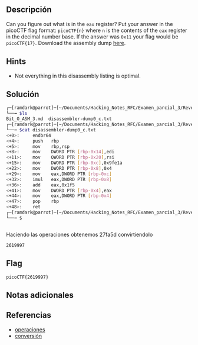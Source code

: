 ## Descripción
Can you figure out what is in the `eax` register? Put your answer in the picoCTF flag format: `picoCTF{n}` where `n` is the contents of the `eax` register in the decimal number base. If the answer was `0x11` your flag would be `picoCTF{17}`. Download the assembly dump [here](https://artifacts.picoctf.net/c/530/disassembler-dump0_c.txt).


## Hints
+ Not everything in this disassembly listing is optimal.

## Solución

``` bash
┌─[ramdark@parrot]─[~/Documents/Hacking_Notes_RFC/Examen_parcial_3/Reversing/04-Bit_O_ASM-3]
└──╼ $ls 
Bit_O_ASM_3.md  disassembler-dump0_c.txt
┌─[ramdark@parrot]─[~/Documents/Hacking_Notes_RFC/Examen_parcial_3/Reversing/04-Bit_O_ASM-3]
└──╼ $cat disassembler-dump0_c.txt 
<+0>:     endbr64 
<+4>:     push   rbp
<+5>:     mov    rbp,rsp
<+8>:     mov    DWORD PTR [rbp-0x14],edi
<+11>:    mov    QWORD PTR [rbp-0x20],rsi
<+15>:    mov    DWORD PTR [rbp-0xc],0x9fe1a
<+22>:    mov    DWORD PTR [rbp-0x8],0x4
<+29>:    mov    eax,DWORD PTR [rbp-0xc]
<+32>:    imul   eax,DWORD PTR [rbp-0x8]
<+36>:    add    eax,0x1f5
<+41>:    mov    DWORD PTR [rbp-0x4],eax
<+44>:    mov    eax,DWORD PTR [rbp-0x4]
<+47>:    pop    rbp
<+48>:    ret
┌─[ramdark@parrot]─[~/Documents/Hacking_Notes_RFC/Examen_parcial_3/Reversing/04-Bit_O_ASM-3]
└──╼ $



```


Haciendo las operaciones obtenemos 27fa5d convirtiendolo

``` 
2619997

```


## Flag
```picoCTF{2619997}```



## Notas adicionales




## Referencias
+ [operaciones](https://miniwebtool.com/es/hex-calculator/?number1=27f868&operate=1&number2=1f5)
+ [conversión](https://www.rapidtables.com/convert/number/hex-to-decimal.html)
